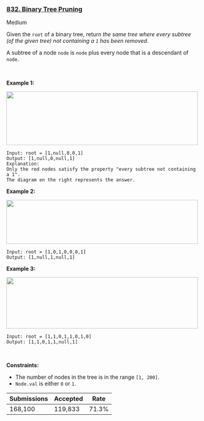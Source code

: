 ### [832. Binary Tree Pruning](https://leetcode.com/problems/binary-tree-pruning/)

Medium

Given the `` root `` of a binary tree, return _the same tree where every subtree (of the given tree) not containing a _`` 1 ``_ has been removed_.

A subtree of a node `` node `` is `` node `` plus every node that is a descendant of `` node ``.

 

__Example 1:__

<img alt="" src="https://s3-lc-upload.s3.amazonaws.com/uploads/2018/04/06/1028_2.png" style="width: 500px; height: 140px;"/>

```
Input: root = [1,null,0,0,1]
Output: [1,null,0,null,1]
Explanation: 
Only the red nodes satisfy the property "every subtree not containing a 1".
The diagram on the right represents the answer.
```

__Example 2:__

<img alt="" src="https://s3-lc-upload.s3.amazonaws.com/uploads/2018/04/06/1028_1.png" style="width: 500px; height: 115px;"/>

```
Input: root = [1,0,1,0,0,0,1]
Output: [1,null,1,null,1]
```

__Example 3:__

<img alt="" src="https://s3-lc-upload.s3.amazonaws.com/uploads/2018/04/05/1028.png" style="width: 500px; height: 134px;"/>

```
Input: root = [1,1,0,1,1,0,1,0]
Output: [1,1,0,1,1,null,1]
```

 

__Constraints:__

*   The number of nodes in the tree is in the range `` [1, 200] ``.
*   `` Node.val `` is either `` 0 `` or `` 1 ``.

| Submissions    | Accepted     | Rate   |
| -------------- | ------------ | ------ |
| 168,100 | 119,833 | 71.3% |